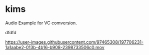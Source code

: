 # kims

Audio Example for VC comversion.

dfdfd



https://user-images.githubusercontent.com/97465308/197706231-1a1aabe2-013b-4b16-b908-2398733506c0.mov

